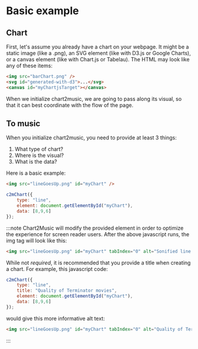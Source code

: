 # Basic example

## Chart

First, let's assume you already have a chart on your webpage. It might be a static image (like a .png), an SVG element (like with D3.js or Google Charts), or a canvas element (like with Chart.js or Tabelau). The HTML may look like any of these items:

```html
<img src="barChart.png" />
<svg id="generated-with-d3">...</svg>
<canvas id="myChartjsTarget"></canvas>
```

When we initialize chart2music, we are going to pass along its visual, so that it can best coordinate with the flow of the page.

## To music

When you initialize chart2music, you need to provide at least 3 things:

1. What type of chart?
2. Where is the visual?
3. What is the data?

Here is a basic example:

```html
<img src="lineGoesUp.png" id="myChart" />
```

```js
c2mChart({
    type: "line",
    element: document.getElementById("myChart"),
    data: [8,9,6]
});
```

:::note
Chart2Music will modify the provided element in order to optimize the experience for screen reader users. After the above javascript runs, the img tag will look like this:

```html
<img src="lineGoesUp.png" id="myChart" tabIndex="0" alt="Sonified line chart" />
```

While not *required*, it is recommended that you provide a title when creating a chart. For example, this javascript code:

```js
c2mChart({
    type: "line",
    title: "Quality of Terminator movies",
    element: document.getElementById("myChart"),
    data: [8,9,6]
});
```

would give this more informative alt text:

```html
<img src="lineGoesUp.png" id="myChart" tabIndex="0" alt="Quality of Terminator movies, sonified line chart" />
```
:::

